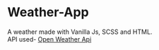 # Weather-App

A weather made with Vanilla Js, SCSS and HTML. </br>
API used- <a href="openweathermap.org/api">Open Weather Api</a>
